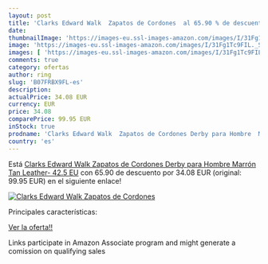```yaml
---
layout: post
title: 'Clarks Edward Walk  Zapatos de Cordones  al 65.90 % de descuento'
date: 
thumbnailImage: 'https://images-eu.ssl-images-amazon.com/images/I/31Fg1Tc9FIL._SL200_.jpg'
image: 'https://images-eu.ssl-images-amazon.com/images/I/31Fg1Tc9FIL._SL200_.jpg'
images: [ 'https://images-eu.ssl-images-amazon.com/images/I/31Fg1Tc9FIL._SL200_.jpg' ]
comments: true
category: ofertas
author: ring
slug: 'B07FRBX9FL-es'
description:
actualPrice: 34.08 EUR
currency: EUR
price: 34.08
comparePrice: 99.95 EUR
inStock: true
prodname: 'Clarks Edward Walk  Zapatos de Cordones Derby para Hombre  Marrón  Tan Leather-   42.5 EU'
country: 'es'
---
```


Está [Clarks Edward Walk  Zapatos de Cordones Derby para Hombre  Marrón  Tan Leather-   42.5 EU](https://www.amazon.es/dp/B07FRBX9FL/?tag=tolees-21) con 65.90 de descuento por 34.08 EUR (original: 99.95 EUR) en el siguiente enlace!

[![Clarks Edward Walk  Zapatos de Cordones ](https://images-eu.ssl-images-amazon.com/images/I/31Fg1Tc9FIL._SL200_.jpg)](https://www.amazon.es/dp/B07FRBX9FL/?tag=tolees-21)

Principales características:


[Ver la oferta!!](https://www.amazon.es/dp/B07FRBX9FL/?tag=tolees-21)

Links participate in Amazon Associate program and might generate a comission on qualifying sales


